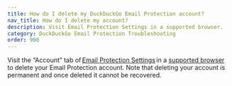 ```yaml
---
title: How do I delete my DuckDuckGo Email Protection account?
nav_title: How do I delete my account?
description: Visit Email Protection Settings in a supported browser.
category: DuckDuckGo Email Protection Troubleshooting
order: 900
---
```


Visit the “Account” tab of [Email Protection Settings](https://duckduckgo.com/email/settings/account) in a <a href="{{ site.baseurl }}/email-protection/how-do-i-get-duckduckgo-email-protection">supported browser</a> to delete your Email Protection account. Note that deleting your account is permanent and once deleted it cannot be recovered.
